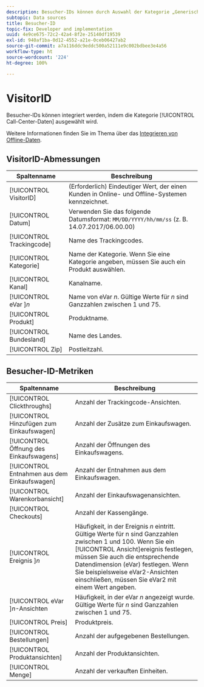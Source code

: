 ```yaml
---
description: Besucher-IDs können durch Auswahl der Kategorie „Generisch (Transaktions-ID)“ integriert werden.
subtopic: Data sources
title: Besucher-ID
topic-fix: Developer and implementation
uuid: 4e9ce675-72c2-42a4-8f2e-25140df19539
exl-id: 940af1ba-0d12-4552-a21e-0ceb06427ab2
source-git-commit: a7a116ddc9eddc500a52111e9c002bdbee3e4a56
workflow-type: ht
source-wordcount: '224'
ht-degree: 100%

---
```


# VisitorID

Besucher-IDs können integriert werden, indem die Kategorie [!UICONTROL Call-Center-Daten] ausgewählt wird.

Weitere Informationen finden Sie im Thema über das [Integrieren von Offline-Daten](/help/import/c-data-sources/datasrc-integrating-offline-data.md).

## VisitorID-Abmessungen

| Spaltenname | Beschreibung |
|--- |--- |
| [!UICONTROL VisitorID] | (Erforderlich) Eindeutiger Wert, der einen Kunden in Online- und Offline-Systemen kennzeichnet. |
| [!UICONTROL Datum] | Verwenden Sie das folgende Datumsformat: `MM/DD/YYYY/hh/mm/ss` (z. B. 14.07.2017/06.00.00) |
| [!UICONTROL Trackingcode] | Name des Trackingcodes. |
| [!UICONTROL Kategorie] | Name der Kategorie. Wenn Sie eine Kategorie angeben, müssen Sie auch ein Produkt auswählen. |
| [!UICONTROL Kanal] | Kanalname. |
| [!UICONTROL eVar ]*n* | Name von eVar *n*. Gültige Werte für *n* sind Ganzzahlen zwischen 1 und 75. |
| [!UICONTROL Produkt] | Produktname. |
| [!UICONTROL Bundesland] | Name des Landes. |
| [!UICONTROL Zip] | Postleitzahl. |

## Besucher-ID-Metriken

| Spaltenname | Beschreibung |
| --- | --- |
| [!UICONTROL Clickthroughs] | Anzahl der Trackingcode-Ansichten. |
| [!UICONTROL Hinzufügen zum Einkaufswagen] | Anzahl der Zusätze zum Einkaufswagen. |
| [!UICONTROL Öffnung des Einkaufswagens] | Anzahl der Öffnungen des Einkaufswagens. |
| [!UICONTROL Entnahmen aus dem Einkaufswagen] | Anzahl der Entnahmen aus dem Einkaufswagen. |
| [!UICONTROL Warenkorbansicht] | Anzahl der Einkaufswagenansichten. |
| [!UICONTROL Checkouts] | Anzahl der Kassengänge. |
| [!UICONTROL Ereignis ]*n* | Häufigkeit, in der Ereignis *n* eintritt. Gültige Werte für n sind Ganzzahlen zwischen 1 und 100.  Wenn Sie ein [!UICONTROL Ansicht]ereignis festlegen, müssen Sie auch die entsprechende Datendimension (eVar) festlegen. Wenn Sie beispielsweise eVar2-Ansichten einschließen, müssen Sie eVar2 mit einem Wert angeben. |
| [!UICONTROL eVar ]*n*-Ansichten | Häufigkeit, in der eVar *n* angezeigt wurde. Gültige Werte für *n* sind Ganzzahlen zwischen 1 und 75. |
| [!UICONTROL Preis] | Produktpreis. |
| [!UICONTROL Bestellungen] | Anzahl der aufgegebenen Bestellungen. |
| [!UICONTROL Produktansichten] | Anzahl der Produktansichten. |
| [!UICONTROL Menge] | Anzahl der verkauften Einheiten. |
